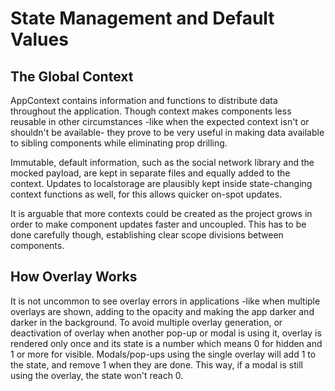 # State Management and Default Values

## The Global Context

AppContext contains information and functions to distribute data throughout the application. Though context makes components less reusable in other circumstances -like when the expected context isn't or shouldn't be available- they prove to be very useful in making data available to sibling components while eliminating prop drilling.

Immutable, default information, such as the social network library and the mocked payload, are kept in separate files and equally added to the context. Updates to localstorage are plausibly kept inside state-changing context functions as well, for this allows quicker on-spot updates.

It is arguable that more contexts could be created as the project grows in order to make component updates faster and uncoupled. This has to be done carefully though, establishing clear scope divisions between components.

## How Overlay Works

It is not uncommon to see overlay errors in applications -like when multiple overlays are shown, adding to the opacity and making the app darker and darker in the background.
To avoid multiple overlay generation, or deactivation of overlay when another pop-up or modal is using it, overlay is rendered only once and its state is a number which means 0 for hidden and 1 or more for visible.
Modals/pop-ups using the single overlay will add 1 to the state, and remove 1 when they are done. This way, if a modal is still using the overlay, the state won't reach 0.
